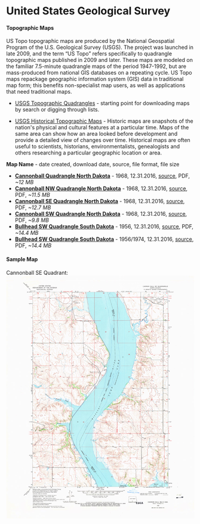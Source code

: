 # United States Geological Survey

#### Topographic Maps

US Topo topographic maps are produced by the National Geospatial Program of the U.S. Geological Survey (USGS). The project was launched in late 2009, and the term “US Topo” refers specifically to quadrangle topographic maps published in 2009 and later. These maps are modeled on the familiar 7.5-minute quadrangle maps of the period 1947-1992, but are mass-produced from national GIS databases on a repeating cycle. US Topo maps repackage geographic information system (GIS) data in traditional map form; this benefits non-specialist map users, as well as applications that need traditional maps.

- [USGS Topographic Quadrangles](https://nationalmap.gov/ustopo/index.html) - starting point for downloading maps by search or digging through lists.

- [USGS Historical Topographic Maps](https://nationalmap.gov/historical/) - Historic maps are snapshots of the nation's physical and cultural features at a particular time. Maps of the same area can show how an area looked before development and provide a detailed view of changes over time. Historical maps are often useful to scientists, historians, environmentalists, genealogists and others researching a particular geographic location or area.


**Map Name** - date created, download date, source, file format, file size
- **[Cannonball Quadrangle North Dakota](4712109.pdf)** - 1968, 12.31.2016, [source](https://prd-tnm.s3.amazonaws.com/StagedProducts/Maps/HistoricalTopo/2/13183/4712109.pdf,), PDF, _~12 MB_
- **[Cannonball NW Quadrangle North Dakota](4712103.pdf)** - 1968, 12.31.2016, [source](https://prd-tnm.s3.amazonaws.com/StagedProducts/Maps/HistoricalTopo/2/13183/4712103.pdf), PDF, _~11.5 MB_
- **[Cannonball SE Quadrangle North Dakota](4712105.pdf)** - 1968, 12.31.2016, [source](https://prd-tnm.s3.amazonaws.com/StagedProducts/Maps/HistoricalTopo/2/13183/4712105.pdf), PDF, _~12.7 MB_
- **[Cannonball SW Quadrangle North Dakota](4712105.pdf)** - 1968, 12.31.2016, [source](https://prd-tnm.s3.amazonaws.com/StagedProducts/Maps/HistoricalTopo/2/13183/4712107.pdf), PDF, _~9.8 MB_
- **[Bullhead SW Quadrangle South Dakota](4910117.pdf)** - 1956, 12.31.2016, [source](https://prd-tnm.s3.amazonaws.com/StagedProducts/Maps/HistoricalTopo/2/13936/4910117.pdf), PDF, _~14.4 MB_
- **[Bullhead SW Quadrangle South Dakota](4910117.pdf)** - 1956/1974, 12.31.2016, [source](https://prd-tnm.s3.amazonaws.com/StagedProducts/Maps/HistoricalTopo/2/13936/4910117.pdf), PDF, _~14.4 MB_

#### Sample Map
Cannonball SE Quadrant:
![Cannonball SE Quadrant](Cannonball-SE.jpg)